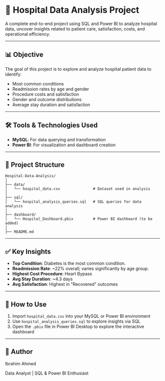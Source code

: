 # 🏥 Hospital Data Analysis Project

A complete end-to-end project using SQL and Power BI to analyze hospital data, uncover insights related to patient care, satisfaction, costs, and operational efficiency.

---

## 📊 Objective

The goal of this project is to explore and analyze hospital patient data to identify:

- Most common conditions
- Readmission rates by age and gender
- Procedure costs and satisfaction
- Gender and outcome distributions
- Average stay duration and satisfaction

---

## 🛠 Tools & Technologies Used

- **MySQL**: For data querying and transformation
- **Power BI**: For visualization and dashboard creation

---

## 📁 Project Structure

```
Hospital-Data-Analysis/
│
├── data/
│   └── hospital_data.csv               # Dataset used in analysis
│
├── sql/
│   └── hospital_analysis_queries.sql   # SQL queries for data analysis
│
├── dashboard/
│   └── Hospital_Dashboard.pbix         # Power BI dashboard (to be added)
│
├── README.md
```

---

## ✅ Key Insights

- **Top Condition**: Diabetes is the most common condition.
- **Readmission Rate**: \~22% overall; varies significantly by age group.
- **Highest Cost Procedure**: Heart Bypass
- **Avg Stay Duration**: \~4.3 days
- **Avg Satisfaction**: Highest in "Recovered" outcomes

---

## 🚀 How to Use

1. Import `hospital_data.csv` into your MySQL or Power BI environment
2. Use `hospital_analysis_queries.sql` to explore insights via SQL
3. Open the `.pbix` file in Power BI Desktop to explore the interactive dashboard

---

## 📌 Author

Ibrahim Ahmed

Data Analyst | SQL & Power BI Enthusiast


